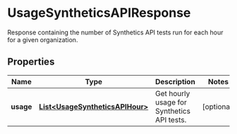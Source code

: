 

# UsageSyntheticsAPIResponse

Response containing the number of Synthetics API tests run for each hour for a given organization.
## Properties

Name | Type | Description | Notes
------------ | ------------- | ------------- | -------------
**usage** | [**List&lt;UsageSyntheticsAPIHour&gt;**](UsageSyntheticsAPIHour.md) | Get hourly usage for Synthetics API tests. |  [optional]



